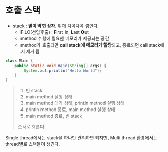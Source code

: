 # 호출 스택
* stack : **밑이 막힌 상자.** 위에 차곡차곡 쌓인다.
  * FILO(선입후출) : **F**irst **I**n, **L**ast **O**ut
  * method 수행에 필요한 메모리가 제공되는 공간
  * method가 호출되면 **call stack에 메모리가 할당**되고, 종료되면 call stack에서 제거 됨

```java
class Main {
    public static void main(String[] args) {
        System.out.println("Hello World");
    }
}
```

> 1. 빈 stack
> 2. main method 실행 상태
> 3. main method 대기 상태, println method 실행 상태
> 4. println method 종료, main method 실행 상태
> 5. main method 종료, 빈 stack
>
> 순서로 흐른다.

Single thread에서는 stack을 하나만 관리하면 되지만, Multi thread 환경에서는 thread별로 스택들이 생긴다.